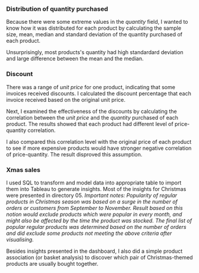 ### Distribution of quantity purchased
Because there were some extreme values in the *quantity* field, I wanted to know how it was distributed for each product by calculating the sample size, mean, median and standard deviation of the quantity purchased of each product. 

Unsurprisingly, most products's quantity had high standardard deviation and large difference between the mean and the median.

### Discount
There was a range of *unit price* for one product, indicating that some invoices received discounts. I calculated the discount percentage that each invoice received based on the original unit price. 

Next, I examined the effectiveness of the discounts by calculating the correlation between the *unit price* and the *quantity* purchased of each product. 
The results showed that each product had different level of price-quantity correlation. 

I also compared this correlation level with the original price of each product to see if more expensive products would have stronger negative correlation of price-quantity. The result disproved this assumption.

### Xmas sales
I used SQL to transform and model data into appropriate table to import them into Tableau to generate insights. Most of the insights for Christmas were presented in directory 05. 
*Important notes: Popularity of regular products in Christmas season was based on a surge in the number of orders or customers from September to November. 
Result based on this notion would exclude products which were popular in every month, and might also be affected by the time the product was stocked.
The final list of popular regular products was determined based on the number of orders and did exclude some products not meeting the above criteria after visualising.*

Besides insights presented in the dashboard, I also did a simple product association (or basket analysis) to discover which pair of Christmas-themed products are usually bought together.
